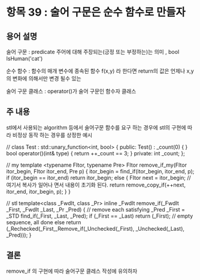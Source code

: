 # 항목 39 : 술어 구문은 순수 함수로 만들자

## 용어 설명
술어 구문 : predicate 주어에 대해 주장되는(긍정 또는 부정하는)는 의미 , bool IsHuman('cat')

순수 함수 : 함수의 매개 변수에 종속된 함수 f(x,y) 라 한다면 return의 값은 언제나 x,y의 변화에 의해서만 변경 될수 있는 

술어 구문 클래스 : operator()가 술어 구문인 함수자 클래스

## 주 내용
stl에서 사용되는 algorithm 등에서 술어구문 함수를 요구 하는 경우에 stl의 구현에 따라 비정상 동작 하는 경우를 상정한 예시

// 
class Test : std::unary_function<int, bool> {
public:
    Test() : _count(0) {
    }
    bool operator()(int& type) {
        return ++_count == 3;
    }
private:
    int _count;
};

// my 
template <typename FItor, typename Pre>
FItor remove_if_my(FItor itor_begin, FItor itor_end, Pre p)
{
    itor_begin = find_if(itor_begin, itor_end, p);
    if (itor_begin == itor_end) return itor_begin;
    else {
        FItor next = itor_begin; // 여기서 복사가 일어나 면서 내용이 초기화 된다.
        return remove_copy_if(++next, itor_end, itor_begin, p);
    }
}

// stl
template<class _FwdIt, class _Pr> 
inline _FwdIt remove_if(_FwdIt _First, _FwdIt _Last, _Pr _Pred)
{   // remove each satisfying _Pred
    _First = _STD find_if(_First, _Last, _Pred);
    if (_First == _Last)
        return (_First);    // empty sequence, all done
    else
        return (_Rechecked(_First,_Remove_if(_Unchecked(_First), _Unchecked(_Last), _Pred)));
}

## 결론
remove_if 의 구현에 따라 술어구문 클레스 작성에 유의하자
